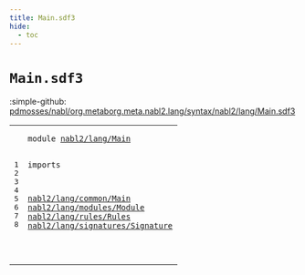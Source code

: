 ```yaml
---
title: Main.sdf3
hide:
  - toc
---
```


# `Main.sdf3`

:simple-github: [pdmosses/nabl/org.metaborg.meta.nabl2.lang/syntax/nabl2/lang/Main.sdf3]

[pdmosses/nabl/org.metaborg.meta.nabl2.lang/syntax/nabl2/lang/Main.sdf3]: https://github.com/pdmosses/nabl/blob/master/org.metaborg.meta.nabl2.lang/syntax/nabl2/lang/Main.sdf3 "The source file on GitHub"

<div class="sdf3"><table class="highlighttable"><tbody><tr><td class="linenos"><div class="linenodiv"><pre><span></span>1
2
3
4
5
6
7
8
</pre></div></td>
<td class="code"><pre><code><span class="keyword">module</span> <a href="../../Lang.sdf3/#nabl2/lang/Main_45_60" id="nabl2/lang/Main_7_22" title="Referenced at ../../Lang.sdf3 line 6">nabl2/lang/Main</a>

<span class="keyword">imports</span>

  <a href="../common/Main.sdf3/#nabl2/lang/common/Main_7_29" id="nabl2/lang/common/Main_35_57" title="Defined at ../common/Main.sdf3 line 1">nabl2/lang/common/Main</a>
  <a href="../modules/Module.sdf3/#nabl2/lang/modules/Module_7_32" id="nabl2/lang/modules/Module_60_85" title="Defined at ../modules/Module.sdf3 line 1">nabl2/lang/modules/Module</a>
  <a href="../rules/Rules.sdf3/#nabl2/lang/rules/Rules_7_29" id="nabl2/lang/rules/Rules_88_110" title="Defined at ../rules/Rules.sdf3 line 1">nabl2/lang/rules/Rules</a>
  <a href="../signatures/Signature.sdf3/#nabl2/lang/signatures/Signature_7_38" id="nabl2/lang/signatures/Signature_113_144" title="Defined at ../signatures/Signature.sdf3 line 1">nabl2/lang/signatures/Signature</a>


</code></pre></td></tr></tbody></table></div>